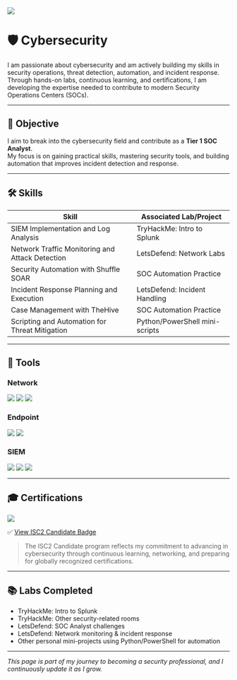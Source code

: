 <a href="./">
  <img src="https://img.shields.io/badge/⬅️ Back_to_Main_Page-blue?style=for-the-badge" />
</a>

# 🛡️ Cybersecurity

I am passionate about cybersecurity and am actively building my skills in security operations, threat detection, automation, and incident response.  
Through hands-on labs, continuous learning, and certifications, I am developing the expertise needed to contribute to modern Security Operations Centers (SOCs).

---

## 🌟 Objective  

I aim to break into the cybersecurity field and contribute as a **Tier 1 SOC Analyst**.  
My focus is on gaining practical skills, mastering security tools, and building automation that improves incident detection and response.

---

## 🛠️ Skills  

| Skill                                         | Associated Lab/Project           |
|-----------------------------------------------|----------------------------------|
| SIEM Implementation and Log Analysis          | TryHackMe: Intro to Splunk       |
| Network Traffic Monitoring and Attack Detection| LetsDefend: Network Labs         |
| Security Automation with Shuffle SOAR         | SOC Automation Practice          |
| Incident Response Planning and Execution      | LetsDefend: Incident Handling    |
| Case Management with TheHive                  | SOC Automation Practice          |
| Scripting and Automation for Threat Mitigation| Python/PowerShell mini-scripts   |

---

## 🔧 Tools  

### Network  
<div>
  <img src="https://img.shields.io/badge/-Wireshark-1679A7?&style=for-the-badge&logo=Wireshark&logoColor=white" />
  <img src="https://img.shields.io/badge/-Suricata-EF3B2D?&style=for-the-badge&logo=Suricata&logoColor=white" />
  <img src="https://img.shields.io/badge/-Zeek-777BB4?&style=for-the-badge&logo=Zeek&logoColor=white" />
</div>

### Endpoint  
<div>
  <img src="https://img.shields.io/badge/-Microsoft_Defender_for_Endpoint-00A4EF?&style=for-the-badge&logo=Microsoft&logoColor=white" />
  <img src="https://img.shields.io/badge/-Velociraptor-4B275F?&style=for-the-badge&logo=Velociraptor&logoColor=white" />
</div>

### SIEM  
<div>
  <img src="https://img.shields.io/badge/-Microsoft_Sentinel-0078D4?&style=for-the-badge&logo=Microsoft&logoColor=white" />
  <img src="https://img.shields.io/badge/-Splunk-000000?&style=for-the-badge&logo=Splunk&logoColor=white" />
  <img src="https://img.shields.io/badge/-Elastic-005571?&style=for-the-badge&logo=Elastic&logoColor=white" />
</div>

---

## 🎓 Certifications  

<div>
  <a href="https://www.credly.com/earner/earned/badge/1eaa5a7f-f75e-40c8-bfa0-2a4e90254450">
    <img src="https://img.shields.io/badge/-ISC2_Candidate-00ADEF?&style=for-the-badge&logo=ISC2&logoColor=white" />
  </a>
</div>

✅ [View ISC2 Candidate Badge](https://www.credly.com/earner/earned/badge/1eaa5a7f-f75e-40c8-bfa0-2a4e90254450)

> The ISC2 Candidate program reflects my commitment to advancing in cybersecurity through continuous learning, networking, and preparing for globally recognized certifications.

---

## 📚 Labs Completed  

- TryHackMe: Intro to Splunk  
- TryHackMe: Other security-related rooms  
- LetsDefend: SOC Analyst challenges  
- LetsDefend: Network monitoring & incident response  
- Other personal mini-projects using Python/PowerShell for automation

---

_This page is part of my journey to becoming a security professional, and I continuously update it as I grow._
